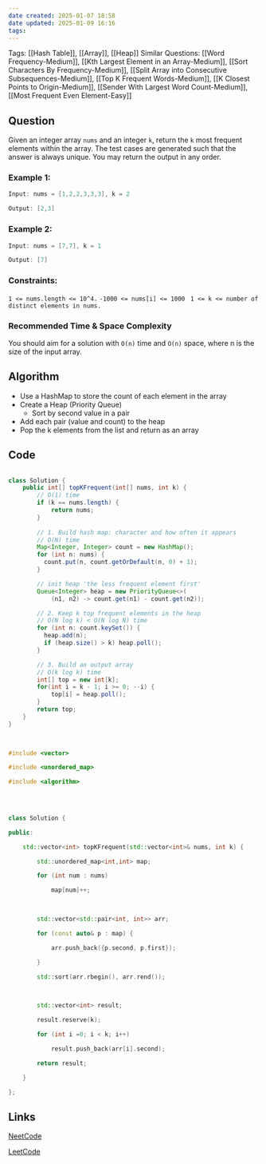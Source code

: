 ```yaml
---
date created: 2025-01-07 18:58
date updated: 2025-01-09 16:16
tags:
---
```


Tags: [[Hash Table]], [[Array]], [[Heap]]
Similar Questions: [[Word Frequency-Medium]], [[Kth Largest Element in an Array-Medium]], [[Sort Characters By Frequency-Medium]], [[Split Array into Consecutive Subsequences-Medium]], [[Top K Frequent Words-Medium]], [[K Closest Points to Origin-Medium]], [[Sender With Largest Word Count-Medium]], [[Most Frequent Even Element-Easy]]

## Question

Given an integer array `nums` and an integer `k`, return the  `k` most frequent elements within the array.
The test cases are generated such that the answer is always unique.
You may return the output in any order.

### Example 1:

```java
Input: nums = [1,2,2,3,3,3], k = 2

Output: [2,3]

```

### Example 2:

```java
Input: nums = [7,7], k = 1

Output: [7]

```

### Constraints:

`1 <= nums.length <= 10^4.`
`-1000 <= nums[i] <= 1000`
`  1 <= k <= number of distinct elements in nums. `

### Recommended Time & Space Complexity

You should aim for a solution with `O(n)` time and `O(n)` space, where n is the size of the input array.

## Algorithm
- Use a HashMap to store the count of each element in the array 
- Create a Heap (Priority Queue) 
	- Sort by second value in a pair 
- Add each pair (value and count) to the heap
- Pop the k elements from the list and return as an array

## Code

```java 

class Solution {
    public int[] topKFrequent(int[] nums, int k) {
        // O(1) time
        if (k == nums.length) {
            return nums;
        }
        
        // 1. Build hash map: character and how often it appears
        // O(N) time
        Map<Integer, Integer> count = new HashMap();
        for (int n: nums) {
          count.put(n, count.getOrDefault(n, 0) + 1);
        }

        // init heap 'the less frequent element first'
        Queue<Integer> heap = new PriorityQueue<>(
            (n1, n2) -> count.get(n1) - count.get(n2));

        // 2. Keep k top frequent elements in the heap
        // O(N log k) < O(N log N) time
        for (int n: count.keySet()) {
          heap.add(n);
          if (heap.size() > k) heap.poll();    
        }

        // 3. Build an output array
        // O(k log k) time
        int[] top = new int[k];
        for(int i = k - 1; i >= 0; --i) {
            top[i] = heap.poll();
        }
        return top;
    }
}
```

```C++
  

#include <vector>

#include <unordered_map>

#include <algorithm>  

  
  

class Solution {

public:

    std::vector<int> topKFrequent(std::vector<int>& nums, int k) {

        std::unordered_map<int,int> map;

        for (int num : nums)

            map[num]++;

  

        std::vector<std::pair<int, int>> arr;

        for (const auto& p : map) {

            arr.push_back({p.second, p.first});

        }

        std::sort(arr.rbegin(), arr.rend());

  

        std::vector<int> result;

        result.reserve(k);

        for (int i =0; i < k; i++)

            result.push_back(arr[i].second);

        return result;

    }

};
```

## Links

[NeetCode](https://neetcode.io/problems/top-k-elements-in-list)

[LeetCode](https://leetcode.com/problems/top-k-frequent-elements/description/)
